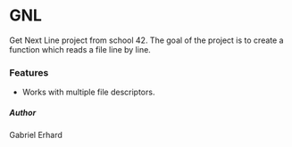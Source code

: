 # GNL
Get Next Line project from school 42. The goal of the project is to create a function
which reads a file line by line.

### Features
* Works with multiple file descriptors.

##### Author
Gabriel Erhard
